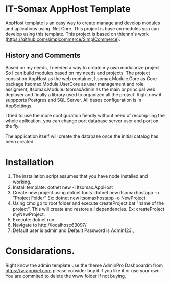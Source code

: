 # IT-Somax AppHost Template

AppHost template is an easy way to create manage and develop modules and aplications using .Net Core. This project is base on modules you can develop using this template. This project is based on thiennn's work (https://github.com/simplcommerce/SimplCommerce).

## History and Comments

Based on my needs, I needed a way to create my own modularize project So I can build modules based on my needs and projects. The project consist on AppHost as the web container, Itsomax.Module.Core as Core package Itsomax.Module.UserCore as user management and role assigment, Itsomax.Module.ItsomaxAdmin as the main or principal web deployer and finally a library used to organized all the project. Right now it suppports Postgres and SQL Server. All bases configuration is in AppSettings.

I tried to use the more configuration fiendly without need of recompiling the whole apllication. you can change port database server user and port on the fly.

The application itself will create the database once the initial catalog has been created.

# Installation

1. The installation script assumes that you have node installed and working.
2. Install template: dotnet new -i Itsomax.AppHost
3. Create new project using dotnet tools. dotnet new itsomaxhostapp -o "Project Folder" Ex: dotnet new itsomaxhostapp -o NewProject
4. Using cmd go to root folder and execute createProject.bat "name of the project". This will create and restore all dependencies. Ex: createProject myNewProject.
5. Execute: dotnet run
6. Navigate to http://localhost:63097/
7. Default user is admin and Default Password is Admin123.,

# Considarations.

Right know the admin template use the theme AdminPro Dashboardm from https://wrappixel.com please consider buy it if you like it or use your own. You are commited to delete the www folder if not buying.
